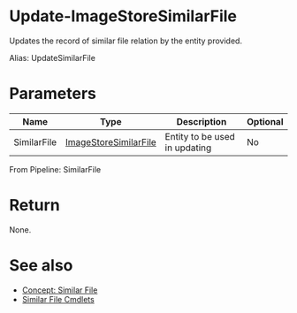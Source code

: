 # Update-ImageStoreSimilarFile
Updates the record of similar file relation by the entity provided.

Alias: UpdateSimilarFile

# Parameters
|Name|Type|Description|Optional
|---|---|---|---|
|SimilarFile|[ImageStoreSimilarFile](../../type/ImageStoreSimilarFile.md)|Entity to be used in updating|No|

From Pipeline: SimilarFile

# Return
None.

# See also
  * [Concept: Similar File](../../concept/SimilarFile.md)
  * [Similar File Cmdlets](../cmdlets.md#similar-file)